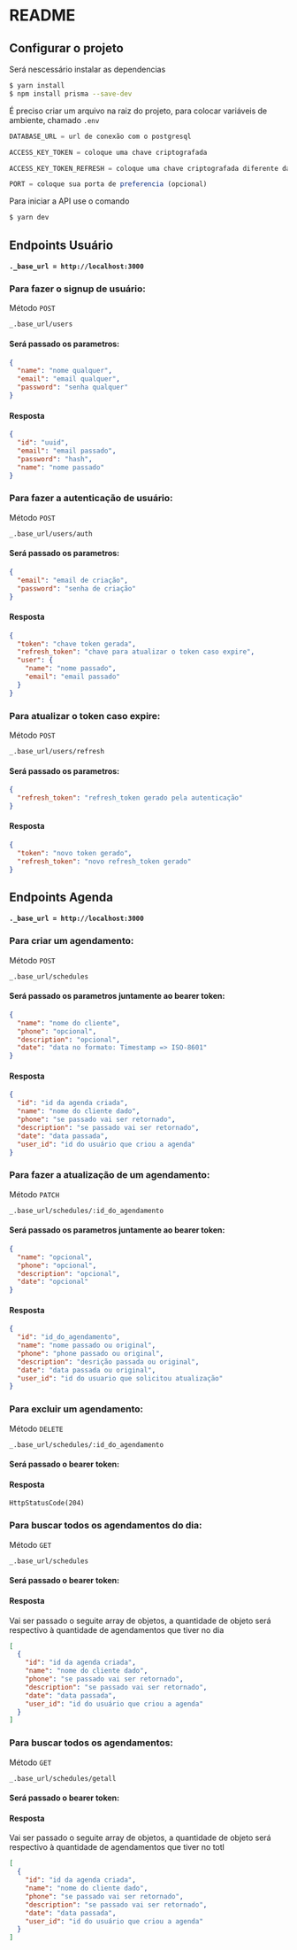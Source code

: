 # README

## Configurar o projeto

Será nescessário instalar as dependencias

```bash
$ yarn install
$ npm install prisma --save-dev
```

É preciso criar um arquivo na raiz do projeto, para colocar variáveis de ambiente, chamado `.env`

```typescript
DATABASE_URL = url de conexão com o postgresql

ACCESS_KEY_TOKEN = coloque uma chave criptografada

ACCESS_KEY_TOKEN_REFRESH = coloque uma chave criptografada diferente da chave interior

PORT = coloque sua porta de preferencia (opcional)
```

Para iniciar a API use o comando

```bash
$ yarn dev
```

## Endpoints Usuário

#### `._base_url = http://localhost:3000`

### Para fazer o signup de usuário:

Método `POST`

```
_.base_url/users
```

#### Será passado os parametros:

```json
{
  "name": "nome qualquer",
  "email": "email qualquer",
  "password": "senha qualquer"
}
```

#### Resposta

```json
{
  "id": "uuid",
  "email": "email passado",
  "password": "hash",
  "name": "nome passado"
}
```

### Para fazer a autenticação de usuário:

Método `POST`

```
_.base_url/users/auth
```

#### Será passado os parametros:

```json
{
  "email": "email de criação",
  "password": "senha de criação"
}
```

#### Resposta

```json
{
  "token": "chave token gerada",
  "refresh_token": "chave para atualizar o token caso expire",
  "user": {
    "name": "nome passado",
    "email": "email passado"
  }
}
```

### Para atualizar o token caso expire:

Método `POST`

```
_.base_url/users/refresh
```

#### Será passado os parametros:

```json
{
  "refresh_token": "refresh_token gerado pela autenticação"
}
```

#### Resposta

```json
{
  "token": "novo token gerado",
  "refresh_token": "novo refresh_token gerado"
}
```

## Endpoints Agenda

#### `._base_url = http://localhost:3000`

### Para criar um agendamento:

Método `POST`

```
_.base_url/schedules
```

#### Será passado os parametros juntamente ao bearer token:

```json
{
  "name": "nome do cliente",
  "phone": "opcional",
  "description": "opcional",
  "date": "data no formato: Timestamp => ISO-8601"
}
```

#### Resposta

```json
{
  "id": "id da agenda criada",
  "name": "nome do cliente dado",
  "phone": "se passado vai ser retornado",
  "description": "se passado vai ser retornado",
  "date": "data passada",
  "user_id": "id do usuário que criou a agenda"
}
```

### Para fazer a atualização de um agendamento:

Método `PATCH`

```
_.base_url/schedules/:id_do_agendamento
```

#### Será passado os parametros juntamente ao bearer token:

```json
{
  "name": "opcional",
  "phone": "opcional",
  "description": "opcional",
  "date": "opcional"
}
```

#### Resposta

```json
{
  "id": "id_do_agendamento",
  "name": "nome passado ou original",
  "phone": "phone passado ou original",
  "description": "desrição passada ou original",
  "date": "data passada ou original",
  "user_id": "id do usuario que solicitou atualização"
}
```

### Para excluir um agendamento:

Método `DELETE`

```
_.base_url/schedules/:id_do_agendamento
```

#### Será passado o bearer token:

#### Resposta

```
HttpStatusCode(204)
```

### Para buscar todos os agendamentos do dia:

Método `GET`

```
_.base_url/schedules
```

#### Será passado o bearer token:

#### Resposta

Vai ser passado o seguite array de objetos, a quantidade de objeto será respectivo à quantidade de agendamentos que tiver no dia

```json
[
  {
    "id": "id da agenda criada",
    "name": "nome do cliente dado",
    "phone": "se passado vai ser retornado",
    "description": "se passado vai ser retornado",
    "date": "data passada",
    "user_id": "id do usuário que criou a agenda"
  }
]
```

### Para buscar todos os agendamentos:

Método `GET`

```
_.base_url/schedules/getall
```

#### Será passado o bearer token:

#### Resposta

Vai ser passado o seguite array de objetos, a quantidade de objeto será respectivo à quantidade de agendamentos que tiver no totl

```json
[
  {
    "id": "id da agenda criada",
    "name": "nome do cliente dado",
    "phone": "se passado vai ser retornado",
    "description": "se passado vai ser retornado",
    "date": "data passada",
    "user_id": "id do usuário que criou a agenda"
  }
]
```
